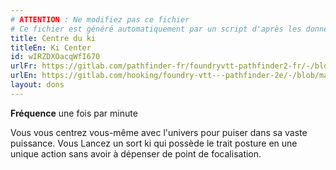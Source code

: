 ```yaml
---
# ATTENTION : Ne modifiez pas ce fichier
# Ce fichier est généré automatiquement par un script d'après les données du module Foundry VTT officiel et de sa traduction
title: Centre du ki
titleEn: Ki Center
id: wIRZDXOacqWfI670
urlFr: https://gitlab.com/pathfinder-fr/foundryvtt-pathfinder2-fr/-/blob/master/data/feats/wIRZDXOacqWfI670.htm
urlEn: https://gitlab.com/hooking/foundry-vtt---pathfinder-2e/-/blob/master/packs/data/feats.db/ki-center.json
layout: dons
---
```

**Fréquence** une fois par minute

Vous vous centrez vous-même avec l'univers pour puiser dans sa vaste puissance. Vous Lancez un sort ki qui possède le trait posture en une unique action sans avoir à dépenser de point de focalisation.
